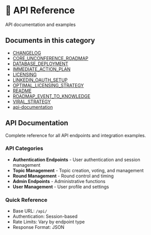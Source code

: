 # 📡 API Reference

API documentation and examples

## Documents in this category

- [CHANGELOG](../CHANGELOG.md)
- [CORE_UNCONFERENCE_ROADMAP](../CORE_UNCONFERENCE_ROADMAP.md)
- [DATABASE_DEPLOYMENT](../DATABASE_DEPLOYMENT.md)
- [IMMEDIATE_ACTION_PLAN](../IMMEDIATE_ACTION_PLAN.md)
- [LICENSING](../LICENSING.md)
- [LINKEDIN_OAUTH_SETUP](../LINKEDIN_OAUTH_SETUP.md)
- [OPTIMAL_LICENSING_STRATEGY](../OPTIMAL_LICENSING_STRATEGY.md)
- [README](../README.md)
- [ROADMAP_EVENT_TO_KNOWLEDGE](../ROADMAP_EVENT_TO_KNOWLEDGE.md)
- [VIRAL_STRATEGY](../VIRAL_STRATEGY.md)
- [api-documentation](../api-documentation.md)

## API Documentation

Complete reference for all API endpoints and integration examples.

### API Categories

- **Authentication Endpoints** - User authentication and session management
- **Topic Management** - Topic creation, voting, and management
- **Round Management** - Round control and timing
- **Admin Endpoints** - Administrative functions
- **User Management** - User profile and settings

### Quick Reference

- Base URL: `/api/`
- Authentication: Session-based
- Rate Limits: Vary by endpoint type
- Response Format: JSON
